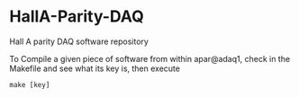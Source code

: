 # HallA-Parity-DAQ
Hall A parity DAQ software repository

To Compile a given piece of software from within apar@adaq1, check in the Makefile and see what its key is, then execute

`make [key]`
